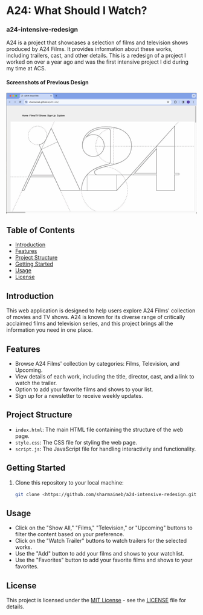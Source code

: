 # A24: What Should I Watch?

### a24-intensive-redesign

A24 is a project that showcases a selection of films and television shows produced by A24 Films. It provides information about these works, including trailers, cast, and other details. This is a redesign of a project I worked on over a year ago and was the first intensive project I did during my time at ACS.

#### Screenshots of Previous Design
![Landing Page](images/landing-previous.png)



## Table of Contents

- [Introduction](#introduction)
- [Features](#features)
- [Project Structure](#project-structure)
- [Getting Started](#getting-started)
- [Usage](#usage)
- [License](#license)

## Introduction

This web application is designed to help users explore A24 Films' collection of movies and TV shows. A24 is known for its diverse range of critically acclaimed films and television series, and this project brings all the information you need in one place.

## Features

- Browse A24 Films' collection by categories: Films, Television, and Upcoming.
- View details of each work, including the title, director, cast, and a link to watch the trailer.
- Option to add your favorite films and shows to your list.
- Sign up for a newsletter to receive weekly updates.

## Project Structure

- `index.html`: The main HTML file containing the structure of the web page.
- `style.css`: The CSS file for styling the web page.
- `script.js`: The JavaScript file for handling interactivity and functionality.

## Getting Started

1. Clone this repository to your local machine:

   ```bash
   git clone <https://github.com/sharmaineb/a24-intensive-redesign.git>

## Usage

- Click on the "Show All," "Films," "Television," or "Upcoming" buttons to filter the content based on your preference.
- Click on the "Watch Trailer" buttons to watch trailers for the selected works.
- Use the "Add" button to add your films and shows to your watchlist.
- Use the "Favorites" button to add your favorite films and shows to your favorites.

## License

This project is licensed under the [MIT License](LICENSE) - see the [LICENSE](LICENSE) file for details.